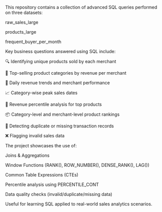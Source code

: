 This repository contains a collection of advanced SQL queries performed on three datasets:

raw_sales_large

products_large

frequent_buyer_per_month

Key business questions answered using SQL include:

🔍 Identifying unique products sold by each merchant

🥇 Top-selling product categories by revenue per merchant

📅 Daily revenue trends and merchant performance

📈 Category-wise peak sales dates

🧮 Revenue percentile analysis for top products

📦 Category-level and merchant-level product rankings

🔁 Detecting duplicate or missing transaction records

❌ Flagging invalid sales data

The project showcases the use of:

Joins & Aggregations

Window Functions (RANK(), ROW_NUMBER(), DENSE_RANK(), LAG())

Common Table Expressions (CTEs)

Percentile analysis using PERCENTILE_CONT

Data quality checks (invalid/duplicate/missing data)

Useful for learning SQL applied to real-world sales analytics scenarios.
